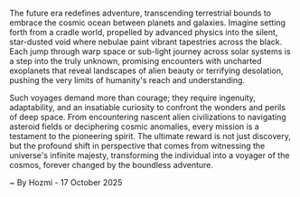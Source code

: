 
The future era redefines adventure, transcending terrestrial bounds to embrace the cosmic ocean between planets and galaxies. Imagine setting forth from a cradle world, propelled by advanced physics into the silent, star-dusted void where nebulae paint vibrant tapestries across the black. Each jump through warp space or sub-light journey across solar systems is a step into the truly unknown, promising encounters with uncharted exoplanets that reveal landscapes of alien beauty or terrifying desolation, pushing the very limits of humanity's reach and understanding.

Such voyages demand more than courage; they require ingenuity, adaptability, and an insatiable curiosity to confront the wonders and perils of deep space. From encountering nascent alien civilizations to navigating asteroid fields or deciphering cosmic anomalies, every mission is a testament to the pioneering spirit. The ultimate reward is not just discovery, but the profound shift in perspective that comes from witnessing the universe's infinite majesty, transforming the individual into a voyager of the cosmos, forever changed by the boundless adventure.

~ By Hozmi - 17 October 2025
